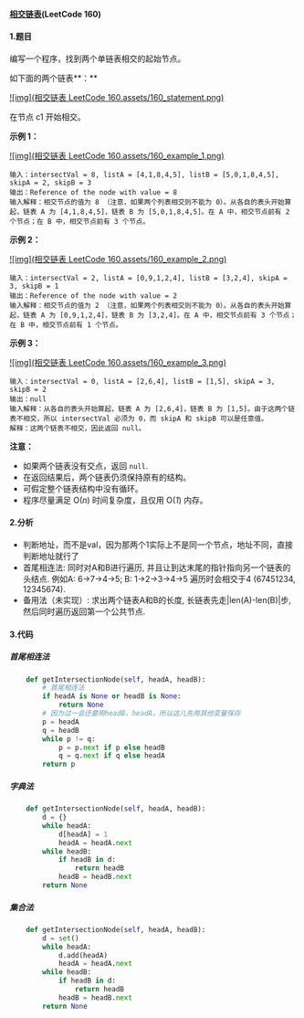 #### [相交链表](https://leetcode-cn.com/problems/intersection-of-two-linked-lists/)(LeetCode 160)

#### 1.题目

编写一个程序，找到两个单链表相交的起始节点。

如下面的两个链表**：**

[![img](相交链表 LeetCode 160.assets/160_statement.png)](https://assets.leetcode-cn.com/aliyun-lc-upload/uploads/2018/12/14/160_statement.png)

在节点 c1 开始相交。

**示例 1：**

[![img](相交链表 LeetCode 160.assets/160_example_1.png)](https://assets.leetcode.com/uploads/2018/12/13/160_example_1.png)

```
输入：intersectVal = 8, listA = [4,1,8,4,5], listB = [5,0,1,8,4,5], skipA = 2, skipB = 3
输出：Reference of the node with value = 8
输入解释：相交节点的值为 8 （注意，如果两个列表相交则不能为 0）。从各自的表头开始算起，链表 A 为 [4,1,8,4,5]，链表 B 为 [5,0,1,8,4,5]。在 A 中，相交节点前有 2 个节点；在 B 中，相交节点前有 3 个节点。
```

**示例 2：**

[![img](相交链表 LeetCode 160.assets/160_example_2.png)](https://assets.leetcode.com/uploads/2018/12/13/160_example_2.png)

```
输入：intersectVal = 2, listA = [0,9,1,2,4], listB = [3,2,4], skipA = 3, skipB = 1
输出：Reference of the node with value = 2
输入解释：相交节点的值为 2 （注意，如果两个列表相交则不能为 0）。从各自的表头开始算起，链表 A 为 [0,9,1,2,4]，链表 B 为 [3,2,4]。在 A 中，相交节点前有 3 个节点；在 B 中，相交节点前有 1 个节点。
```

**示例 3：**

[![img](相交链表 LeetCode 160.assets/160_example_3.png)](https://assets.leetcode.com/uploads/2018/12/13/160_example_3.png)

```
输入：intersectVal = 0, listA = [2,6,4], listB = [1,5], skipA = 3, skipB = 2
输出：null
输入解释：从各自的表头开始算起，链表 A 为 [2,6,4]，链表 B 为 [1,5]。由于这两个链表不相交，所以 intersectVal 必须为 0，而 skipA 和 skipB 可以是任意值。
解释：这两个链表不相交，因此返回 null。
```

 

**注意：**

- 如果两个链表没有交点，返回 `null`.
- 在返回结果后，两个链表仍须保持原有的结构。
- 可假定整个链表结构中没有循环。
- 程序尽量满足 O(*n*) 时间复杂度，且仅用 O(*1*) 内存。

#### 2.分析

- 判断地址，而不是val，因为那两个1实际上不是同一个节点，地址不同，直接判断地址就行了
- 首尾相连法: 同时对A和B进行遍历, 并且让到达末尾的指针指向另一个链表的头结点. 例如A: 6->7->4->5; B: 1->2->3->4->5 遍历时会相交于4 (67451234, 12345674).
- 备用法（未实现）: 求出两个链表A和B的长度, 长链表先走|len(A)-len(B)|步, 然后同时遍历返回第一个公共节点.

#### 3.代码

#####  首尾相连法

```python
    def getIntersectionNode(self, headA, headB):
        # 首尾相连法
        if headA is None or headB is None:
            return None
        # 因为过一会还要用headB，headA，所以这儿先用其他变量保存
        p = headA
        q = headB
        while p != q:
            p = p.next if p else headB
            q = q.next if q else headA
        return p
```

##### 字典法

```python
    def getIntersectionNode(self, headA, headB):
        d = {}
        while headA:
            d[headA] = 1
            headA = headA.next
        while headB:
            if headB in d:
                return headB
            headB = headB.next
        return None
```

##### 集合法

```python
    def getIntersectionNode(self, headA, headB):
        d = set()
        while headA:
            d.add(headA)
            headA = headA.next
        while headB:
            if headB in d:
                return headB
            headB = headB.next
        return None
```

